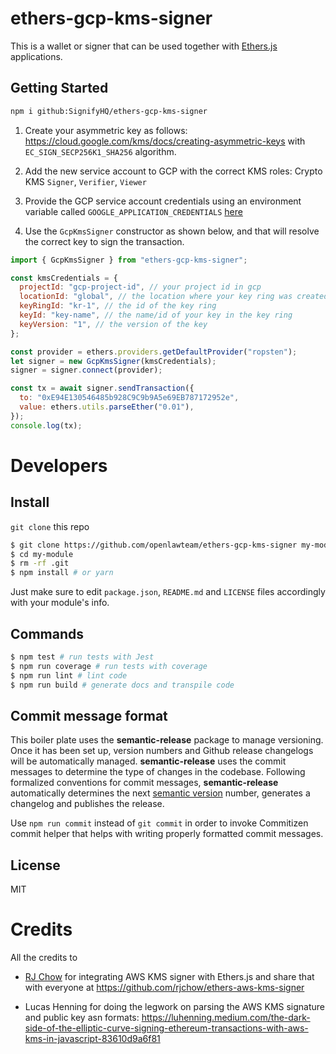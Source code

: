 # ethers-gcp-kms-signer

This is a wallet or signer that can be used together with [Ethers.js](https://github.com/ethers-io/ethers.js/) applications.

## Getting Started

```sh
npm i github:SignifyHQ/ethers-gcp-kms-signer
```

1. Create your asymmetric key as follows: https://cloud.google.com/kms/docs/creating-asymmetric-keys with  `EC_SIGN_SECP256K1_SHA256` algorithm.

2. Add the new service account to GCP with the correct KMS roles: Crypto KMS `Signer`, `Verifier`, `Viewer`

3. Provide the GCP service account credentials using an environment variable called `GOOGLE_APPLICATION_CREDENTIALS` [here](https://cloud.google.com/kms/docs/accessing-the-api#non_google_production_environment)

4. Use the `GcpKmsSigner` constructor as shown below, and that will resolve the correct key to sign the transaction.

```js
import { GcpKmsSigner } from "ethers-gcp-kms-signer";

const kmsCredentials = {
  projectId: "gcp-project-id", // your project id in gcp
  locationId: "global", // the location where your key ring was created
  keyRingId: "kr-1", // the id of the key ring
  keyId: "key-name", // the name/id of your key in the key ring
  keyVersion: "1", // the version of the key
};

const provider = ethers.providers.getDefaultProvider("ropsten");
let signer = new GcpKmsSigner(kmsCredentials);
signer = signer.connect(provider);

const tx = await signer.sendTransaction({
  to: "0xE94E130546485b928C9C9b9A5e69EB787172952e",
  value: ethers.utils.parseEther("0.01"),
});
console.log(tx);
```

# Developers

## Install

`git clone` this repo

```sh
$ git clone https://github.com/openlawteam/ethers-gcp-kms-signer my-module
$ cd my-module
$ rm -rf .git
$ npm install # or yarn
```

Just make sure to edit `package.json`, `README.md` and `LICENSE` files accordingly with your module's info.

## Commands

```sh
$ npm test # run tests with Jest
$ npm run coverage # run tests with coverage
$ npm run lint # lint code
$ npm run build # generate docs and transpile code
```

## Commit message format

This boiler plate uses the **semantic-release** package to manage versioning. Once it has been set up, version numbers and Github release changelogs will be automatically managed. **semantic-release** uses the commit messages to determine the type of changes in the codebase. Following formalized conventions for commit messages, **semantic-release** automatically determines the next [semantic version](https://semver.org) number, generates a changelog and publishes the release.

Use `npm run commit` instead of `git commit` in order to invoke Commitizen commit helper that helps with writing properly formatted commit messages.

## License

MIT

# Credits

All the credits to

- [RJ Chow](https://github.com/rjchow) for integrating AWS KMS signer with Ethers.js and share that with everyone at https://github.com/rjchow/ethers-aws-kms-signer

- Lucas Henning for doing the legwork on parsing the AWS KMS signature and public key asn formats: https://luhenning.medium.com/the-dark-side-of-the-elliptic-curve-signing-ethereum-transactions-with-aws-kms-in-javascript-83610d9a6f81
